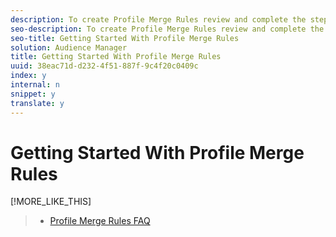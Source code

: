 ```yaml
---
description: To create Profile Merge Rules review and complete the steps in each of the procedures described in this section.
seo-description: To create Profile Merge Rules review and complete the steps in each of the procedures described in this section.
seo-title: Getting Started With Profile Merge Rules
solution: Audience Manager
title: Getting Started With Profile Merge Rules
uuid: 38eac71d-d232-4f51-887f-9c4f20c0409c
index: y
internal: n
snippet: y
translate: y
---
```


# Getting Started With Profile Merge Rules

[!MORE_LIKE_THIS]
>
>* [ Profile Merge Rules FAQ ](profile-merge-faq.md#concept_C8E29A974E194B62B0BAC1CCDD0DF4FF)
